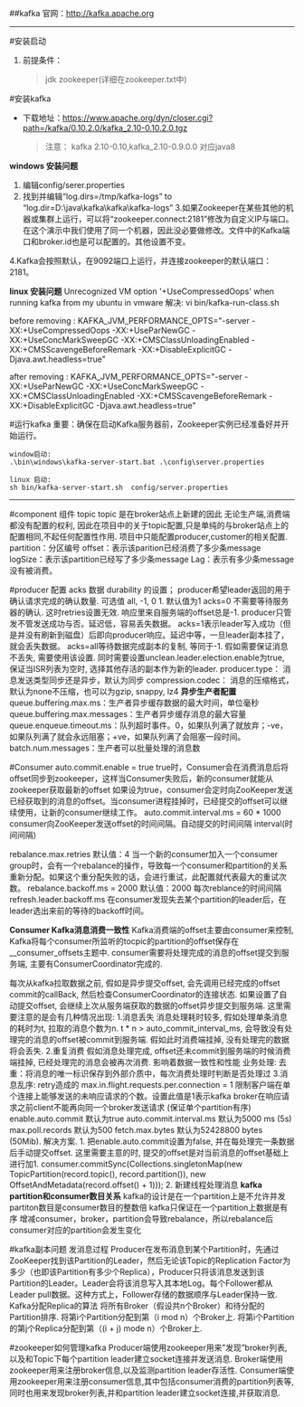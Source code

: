 ##kafka
  官网：http://kafka.apache.org

---
#安装启动
1. 前提条件：
    >jdk
    >zookeeper(详细在zookeeper.txt中)

#安装kafka
- 下载地址：https://www.apache.org/dyn/closer.cgi?path=/kafka/0.10.2.0/kafka_2.10-0.10.2.0.tgz
   >注意：
   >kafka 2.10-0.10,kafka_2.10-0.9.0.0   对应java8
   >    

**windows 安装问题**
  1. 编辑config/serer.properties   
  2. 找到并编辑“log.dirs=/tmp/kafka-logs” to “log.dir=D:\java\kafka\kafka\kafka-logs” 
  3.如果Zookeeper在某些其他的机器或集群上运行，可以将“zookeeper.connect:2181”修改为自定义IP与端口。
    在这个演示中我们使用了同一个机器，因此没必要做修改。文件中的Kafka端口和broker.id也是可以配置的。其他设置不变。 

  4.Kafka会按照默认，在9092端口上运行，并连接zookeeper的默认端口：2181。

**linux 安装问题**
Unrecognized VM option '+UseCompressedOops' when running kafka from my ubuntu in vmware
解决:
vi bin/kafka-run-class.sh

before removing :
KAFKA_JVM_PERFORMANCE_OPTS="-server -XX:+UseCompressedOops -XX:+UseParNewGC -XX:+UseConcMarkSweepGC -XX:+CMSClassUnloadingEnabled -XX:+CMSScavengeBeforeRemark -XX:+DisableExplicitGC -Djava.awt.headless=true"

after removing :
KAFKA_JVM_PERFORMANCE_OPTS="-server -XX:+UseParNewGC -XX:+UseConcMarkSweepGC -XX:+CMSClassUnloadingEnabled -XX:+CMSScavengeBeforeRemark -XX:+DisableExplicitGC -Djava.awt.headless=true"

#运行kafka
    重要：确保在启动Kafka服务器前，Zookeeper实例已经准备好并开始运行。

    window启动:
    .\bin\windows\kafka-server-start.bat .\config\server.properties

    linux 启动:
    sh bin/kafka-server-start.sh  config/server.properties 

---
#component 组件
topic
    topic 是在broker站点上新建的因此 无论生产端,消费端都没有配置的权利,
    因此在项目中的关于topic配置,只是单纯的与broker站点上的配置相同,不起任何配置性作用.
    项目中只能配置producer,customer的相关配置. 
partition：分区编号
offset：表示该parition已经消费了多少条message
logSize：表示该partition已经写了多少条message
Lag：表示有多少条message没有被消费。

#producer 配置
acks
  数据 durability 的设置；
  producer希望leader返回的用于确认请求完成的确认数量. 可选值 all, -1, 0 1. 默认值为1
  acks=0 不需要等待服务器的确认. 这时retries设置无效. 响应里来自服务端的offset总是-1.     producer只管发不管发送成功与否。延迟低，容易丢失数据。
  acks=1表示leader写入成功（但是并没有刷新到磁盘）后即向producer响应。延迟中等，一旦leader副本挂了，就会丢失数据。
  acks=all等待数据完成副本的复制, 等同于-1. 假如需要保证消息不丢失, 需要使用该设置. 同时需要设置unclean.leader.election.enable为true, 保证当ISR列表为空时, 选择其他存活的副本作为新的leader.
producer.type：
  消息发送类型同步还是异步，默认为同步
compression.codec：
  消息的压缩格式，默认为none不压缩，也可以为gzip, snappy, lz4
**异步生产者配置**
  queue.buffering.max.ms：生产者异步缓存数据的最大时间，单位毫秒
  queue.buffering.max.messages：生产者异步缓存消息的最大容量
  queue.enqueue.timeout.ms：队列超时事件。0，如果队列满了就放弃；-ve，如果队列满了就会永远阻塞；+ve，如果队列满了会阻塞一段时间。
  batch.num.messages：生产者可以批量处理的消息数

#Consumer
auto.commit.enable = true
  true时，Consumer会在消费消息后将offset同步到zookeeper，这样当Consumer失败后，新的consumer就能从zookeeper获取最新的offset
  如果设为true，consumer会定时向ZooKeeper发送已经获取到的消息的offset。当consumer进程挂掉时，已经提交的offset可以继续使用，让新的consumer继续工作。
auto.commit.interval.ms = 60 * 1000
  consumer向ZooKeeper发送offset的时间间隔。自动提交的时间间隔 interval(时间间隔)

rebalance.max.retries 默认值：4
  当一个新的consumer加入一个consumer group时，会有一个rebalance的操作，导致每一个consumer和partition的关系重新分配。如果这个重分配失败的话，会进行重试，此配置就代表最大的重试次数。
rebalance.backoff.ms = 2000 默认值：2000
  每次reblance的时间间隔
refresh.leader.backoff.ms
  在consumer发现失去某个partition的leader后，在leader选出来前的等待的backoff时间。

**Consumer Kafka消息消费一致性**
Kafka消费端的offset主要由consumer来控制, Kafka将每个consumer所监听的tocpic的partition的offset保存在__consumer_offsets主题中. consumer需要将处理完成的消息的offset提交到服务端, 主要有ConsumerCoordinator完成的.
  
每次从kafka拉取数据之前, 假如是异步提交offset, 会先调用已经完成的offset commit的callBack, 然后检查ConsumerCoordinator的连接状态. 如果设置了自动提交offset, 会继续上次从服务端获取的数据的offset异步提交到服务端. 这里需要注意的是会有几种情况出现:
    1.消息丢失 
      消息处理耗时较多, 假如处理单条消息的耗时为t, 拉取的消息个数为n. t * n > auto_commit_interval_ms, 会导致没有处理完的消息的offset被commit到服务端. 假如此时消费端挂掉, 没有处理完的数据将会丢失.
    2.重复消费 
      假如消息处理完成, offset还未commit到服务端的时候消费端挂掉, 已经处理完的消息会被再次消费.
      影响着数据一致性和性能
      业务处理:
        去重：将消息的唯一标识保存到外部介质中，每次消费处理时判断是否处理过
    3.消息乱序:
        retry造成的
        max.in.flight.requests.per.connection = 1
           限制客户端在单个连接上能够发送的未响应请求的个数。设置此值是1表示kafka broker在响应请求之前client不能再向同一个broker发送请求
           (保证单个partition有序)
  enable.auto.commit 默认为true
  auto.commit.interval.ms 默认为5000 ms (5s)
  max.poll.records 默认为500
  fetch.max.bytes 默认为52428800 bytes (50Mib).
解决方案.
1.
  把enable.auto.commit设置为false, 并在每处理完一条数据后手动提交offset.
  这里需要主意的时, 提交的offset是对当前消息的offset基础上进行加1.
   consumer.commitSync(Collections.singletonMap(new TopicPartition(record.topic(), record.partition()), new OffsetAndMetadata(record.offset() + 1)));
2.
  新建线程处理消息
**kafka partition和consumer数目关系**
  kafka的设计是在一个partition上是不允许并发
  partiton数目是consumer数目的整数倍
  kafka只保证在一个partition上数据是有序
  增减consumer，broker，partition会导致rebalance，所以rebalance后consumer对应的partition会发生变化
               

#kafka副本问题
发消息过程
  Producer在发布消息到某个Partition时，先通过ZooKeeper找到该Partition的Leader，然后无论该Topic的Replication Factor为多少（也即该Partition有多少个Replica），Producer只将该消息发送到该Partition的Leader。Leader会将该消息写入其本地Log。每个Follower都从Leader pull数据。这种方式上，Follower存储的数据顺序与Leader保持一致.
Kafka分配Replica的算法
    将所有Broker（假设共n个Broker）和待分配的Partition排序.
    将第i个Partition分配到第（i mod n）个Broker上.
    将第i个Partition的第j个Replica分配到第（(i + j) mode n）个Broker上.

#zookeeper如何管理kafka
  Producer端使用zookeeper用来”发现”broker列表,以及和Topic下每个partition leader建立socket连接并发送消息.
  Broker端使用zookeeper用来注册broker信息,以及监测partition leader存活性.
  Consumer端使用zookeeper用来注册consumer信息,其中包括consumer消费的partition列表等,同时也用来发现broker列表,并和partition leader建立socket连接,并获取消息.












